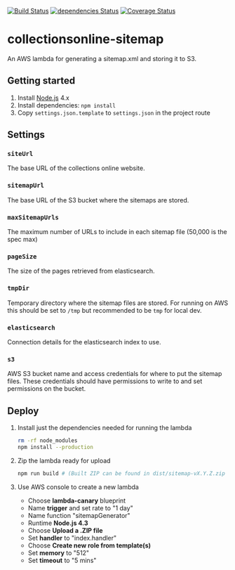[![Build Status](https://travis-ci.org/TheScienceMuseum/collectionsonline-sitemap.svg)](https://travis-ci.org/TheScienceMuseum/collectionsonline-sitemap) [![dependencies Status](https://david-dm.org/TheScienceMuseum/collectionsonline-sitemap/status.svg)](https://david-dm.org/TheScienceMuseum/collectionsonline-sitemap) [![Coverage Status](https://img.shields.io/codecov/c/github/TheScienceMuseum/collectionsonline-sitemap.svg?maxAge=2592000)](https://codecov.io/gh/TheScienceMuseum/collectionsonline-sitemap)

# collectionsonline-sitemap

An AWS lambda for generating a sitemap.xml and storing it to S3.

## Getting started

1. Install [Node.js](https://nodejs.org/en/) 4.x
2. Install dependencies: `npm install`
3. Copy `settings.json.template` to `settings.json` in the project route

## Settings

### `siteUrl`
The base URL of the collections online website.

### `sitemapUrl`
The base URL of the S3 bucket where the sitemaps are stored.

### `maxSitemapUrls`
The maximum number of URLs to include in each sitemap file (50,000 is the spec max)

### `pageSize`
The size of the pages retrieved from elasticsearch.

### `tmpDir`
Temporary directory where the sitemap files are stored. For running on AWS this should be set to `/tmp` but recommended to be `tmp` for local dev.

### `elasticsearch`
Connection details for the elasticsearch index to use.

### `s3`
AWS S3 bucket name and access credentials for where to put the sitemap files. These credentials should have permissions to write to and set permissions on the bucket.

## Deploy

1. Install just the dependencies needed for running the lambda

    ```sh
    rm -rf node_modules
    npm install --production
    ```

2. Zip the lambda ready for upload

    ```sh
    npm run build # (Built ZIP can be found in dist/sitemap-vX.Y.Z.zip
    ```

3. Use AWS console to create a new lambda
    * Choose **lambda-canary** blueprint
    * Name **trigger** and set rate to "1 day"
    * Name function "sitemapGenerator"
    * Runtime **Node.js 4.3**
    * Choose **Upload a .ZIP file**
    * Set **handler** to "index.handler"
    * Choose **Create new role from template(s)**
    * Set **memory** to "512"
    * Set **timeout** to "5 mins"
